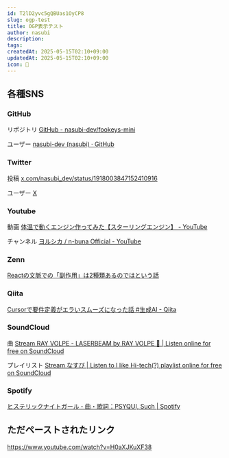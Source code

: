 ```yaml
---
id: T2lD2yvc5gQBUas1OyCP8
slug: ogp-test
title: OGP表示テスト
author: nasubi
description: 
tags: 
createdAt: 2025-05-15T02:10+09:00
updatedAt: 2025-05-15T02:10+09:00
icon: 🍆
---
```

## 各種SNS
### GitHub
リポジトリ
[GitHub - nasubi-dev/fookeys-mini](https://github.com/nasubi-dev/fookeys-mini)

ユーザー
[nasubi-dev (nasubi) · GitHub](https://github.com/nasubi-dev)

### Twitter
投稿
[x.com/nasubi\_dev/status/1918003847152410916](https://x.com/nasubi_dev/status/1918003847152410916)

ユーザー
[X](https://x.com/nasubi_dev)
### Youtube
動画
[体温で動くエンジン作ってみた【スターリングエンジン】 - YouTube](https://www.youtube.com/watch?v=H0aXJKuXF38)


チャンネル
[ヨルシカ / n-buna Official - YouTube](https://www.youtube.com/@nbuna)
### Zenn
[Reactの文脈での「副作用」は2種類あるのではという話](https://zenn.dev/uhyo/articles/react-two-side-effects)

### Qiita
[Cursorで要件定義がエラいスムーズになった話 #生成AI - Qiita](https://qiita.com/WdknWdkn/items/7c130f2febfdf33b31a4)

### SoundCloud
曲
[Stream RAY VOLPE - LASERBEAM by RAY VOLPE 🤖 \| Listen online for free on SoundCloud](https://soundcloud.com/rayvolpemusic/laserbeam)

プレイリスト
[Stream なすび \| Listen to I like Hi-tech(?) playlist online for free on SoundCloud](https://soundcloud.com/nasubl/sets/i-like)

### Spotify
[ヒステリックナイトガール ‑ 曲・歌詞：PSYQUI, Such \| Spotify](https://open.spotify.com/intl-ja/track/1poGez6IaTb1gtJxkXdlb8?go=1&sp_cid=f4e164f8beda58210d6aa988a017dc0a&utm_source=embed_player_p&utm_medium=desktop&nd=1&dlsi=aa305e82348a4c7f)

## 
## ただペーストされたリンク

https://www.youtube.com/watch?v=H0aXJKuXF38